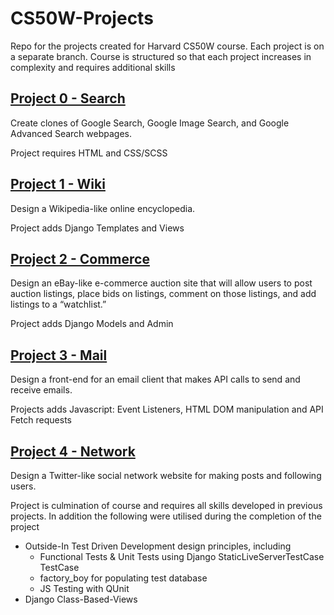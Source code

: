 # CS50W-Projects
Repo for the projects created for Harvard CS50W course. Each project is on a separate branch. Course is structured so that each project increases in complexity and requires additional skills 

## [Project 0 - Search](https://github.com/kevinbeirne1/CS50W-Projects/tree/Project_0-Search)
Create clones of Google Search, Google Image Search, and Google Advanced Search webpages. 

Project requires HTML and CSS/SCSS

## [Project 1 - Wiki](https://github.com/kevinbeirne1/CS50W-Projects/tree/Project_1-Wiki)
Design a Wikipedia-like online encyclopedia. 

Project adds Django Templates and Views

## [Project 2 - Commerce](https://github.com/kevinbeirne1/CS50W-Projects/tree/Project_2-Commerce)
Design an eBay-like e-commerce auction site that will allow users to post auction listings, place bids on listings, comment on those listings, and add listings to a “watchlist.” 

Project adds Django Models and Admin

## [Project 3 - Mail](https://github.com/kevinbeirne1/CS50W-Projects/tree/Project_3-Mail)
Design a front-end for an email client that makes API calls to send and receive emails. 

Projects adds Javascript: Event Listeners, HTML DOM manipulation and API Fetch requests

## [Project 4 - Network](https://github.com/kevinbeirne1/CS50W-Projects/tree/Project_4-Network)
Design a Twitter-like social network website for making posts and following users. 

Project is culmination of course and requires all skills developed in previous projects. In addition the following were utilised during the completion of the project
- Outside-In Test Driven Development design principles, including
  - Functional Tests & Unit Tests using Django StaticLiveServerTestCase TestCase
  - factory_boy for populating test database
  - JS Testing with QUnit
- Django Class-Based-Views
